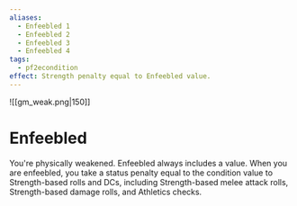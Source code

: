 ```yaml
---
aliases:
  - Enfeebled 1
  - Enfeebled 2
  - Enfeebled 3
  - Enfeebled 4
tags:
  - pf2econdition
effect: Strength penalty equal to Enfeebled value.
---
```

![[gm_weak.png|150]]
# Enfeebled

You're physically weakened. Enfeebled always includes a value. When you are enfeebled, you take a status penalty equal to the condition value to Strength-based rolls and DCs, including Strength-based melee attack rolls, Strength-based damage rolls, and Athletics checks.